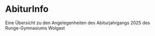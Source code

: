 # AbiturInfo
Eine Übersicht zu den Angelegenheiten des Abiturjahrgangs 2025 des Runge-Gymnasiums Wolgast

